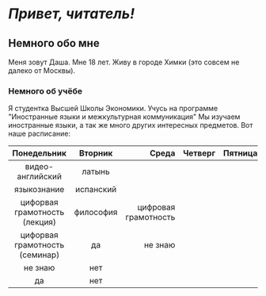 # ***Привет, читатель!***
## Немного обо мне 
Меня зовут Даша. Мне 18 лет. Живу в городе Химки (это совсем не далеко от Москвы). 
### Немного об учёбе
Я студентка Высшей Школы Экономики. Учусь на программе "Иностранные языки и межкультурная коммуникация" Мы изучаем иностранные языки, а так же много других интересных предметов. Вот наше расписание: 

Понедельник|Вторник|Среда|Четверг|Пятница
:---:|:---:|---:|---|:---:
|видео-английский|латынь
|языкознание|испанский
цифорвая грамотность (лекция)|философия|цифровая грамотность
цифорвая грамотность (семинар)|да|не знаю
|не знаю|нет
|да|нет

